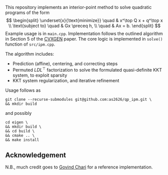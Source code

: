 This repository implements an interior-point method to solve quadratic programs of the form
$$
\begin{split}
    \underset{x}{\text{minimize}} 
    \quad & x^\top Q x + q^\top x \\
    \text{subject to} 
    \quad & Gx \preceq h, \\
    \quad & Ax = b.
\end{split}
$$
Example usage is in `main.cpp`. Implementation follows the outlined algorithm in Section 5 of the [CVXGEN](https://stanford.edu/~boyd/papers/pdf/code_gen_impl.pdf) paper. The core logic is implemented in `solve()` function of `src/ipm.cpp`.

The algorithm includes:
* Prediction (affine), centering, and correcting steps
* Permuted $LDL^\top$ factorization to solve the formulated quasi-definite KKT system, to exploit sparsity
* KKT system regularization, and iterative refinement

Usage follows as
```
git clone --recurse-submodules git@github.com:as2626/qp_ipm.git \
&& mkdir build
```
and possibly
```
cd eigen \
&& mkdir build \
&& cd build \
&& cmake .. \
&& make install
```

## Acknowledgement

N.B., much credit goes to [Govind Chari](https://github.com/govindchari/QPSolver) for a reference implementation.
